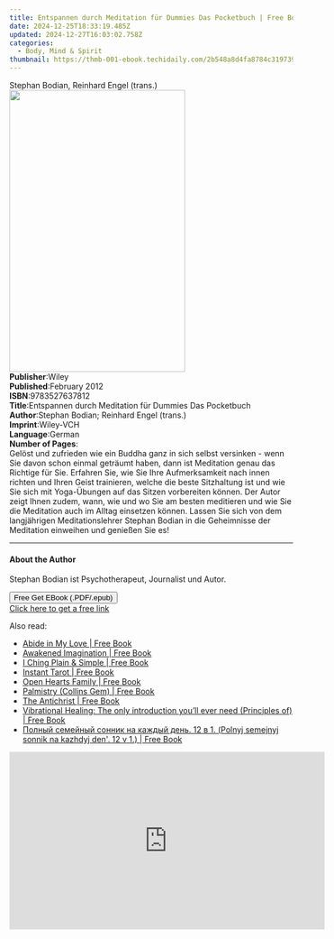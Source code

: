 ```yaml
---
title: Entspannen durch Meditation für Dummies Das Pocketbuch | Free Book
date: 2024-12-25T18:33:19.485Z
updated: 2024-12-27T16:03:02.758Z
categories:
  - Body, Mind & Spirit
thumbnail: https://thmb-001-ebook.techidaily.com/2b548a8d4fa8784c319739e7dd369038287b872280045d3f377a6ccaa688ecbe.jpg
---
```

<main id="book-container">
  <div class="flex flex-col">
    <div class="book-brief flex-1 py-6 px-4 sm:p-6 md:py-10 md:px-8">
      <!-- brief-->
      <div class="book-brief-main">Stephan Bodian, Reinhard Engel (trans.)</div>
    </div>
    <div
      class="book-meta-info flex-1 grid gap-4 col-start-1 col-end-3 row-start-1 sm:mb-6 sm:grid-cols-4 lg:gap-6 lg:col-start-2 lg:row-end-6 lg:row-span-6 lg:mb-0"
    >
      <div
        class="book-meta-info-left place-content-center mt-4 p-4 text-sm leading-6 col-start-2 col-span-2 dark:text-slate-400"
      >
        <img
          class="w-full h-500 object-cover rounded-lg sm:h-255 sm:col-span-2 lg:col-span-full"
          src="https://img-001-ebook.techidaily.com/cee03748d1529509a801847aa8d9e665db751c803365ee298c685e5af7cc96f7.jpg"
          alt=""
          width="312"
          height="500"
        />
      </div>
      <div
        class="book-meta-info-right mt-2 col-start-1 row-start-2 col-span-3 self-center"
      >
        <!-- meta data  -->
        <div class="flex flex-col px-4 md:px-8">
          <div class="flex-1">
            <strong>Publisher</strong>:<span class="px-2">Wiley</span>
          </div>
          <div class="flex-1">
            <strong>Published</strong>:<span class="px-2">February 2012</span>
          </div>
          <div class="flex-1">
            <strong>ISBN</strong>:<span class="px-2">9783527637812</span>
          </div>
          <div class="flex-1">
            <strong>Title</strong>:<span class="px-2"
              >Entspannen durch Meditation für Dummies Das Pocketbuch</span
            >
          </div>
          <div class="flex-1">
            <strong>Author</strong>:<span class="px-2"
              >Stephan Bodian; Reinhard Engel (trans.)</span
            >
          </div>
          <div class="flex-1">
            <strong>Imprint</strong>:<span class="px-2">Wiley-VCH</span>
          </div>
          <div class="flex-1">
            <strong>Language</strong>:<span class="px-2">German</span>
          </div>
          <div class="flex-1">
            <strong>Number of Pages</strong>:<span class="px-2"></span>
          </div>
        </div>
      </div>
    </div>
    <div class="book-description flex-1 py-6 px-4 sm:p-6 md:py-10 md:px-8">
      <div class="book-description-main">
        <div accordion-content="" id="description">
          Gelöst und zufrieden wie ein Buddha ganz in sich selbst versinken -
          wenn Sie davon schon einmal geträumt haben, dann ist Meditation genau
          das Richtige für Sie. Erfahren Sie, wie Sie Ihre Aufmerksamkeit nach
          innen richten und Ihren Geist trainieren, welche die beste Sitzhaltung
          ist und wie Sie sich mit Yoga-Übungen auf das Sitzen vorbereiten
          können. Der Autor zeigt Ihnen zudem, wann, wie und wo Sie am besten
          meditieren und wie Sie die Meditation auch im Alltag einsetzen können.
          Lassen Sie sich von dem langjährigen Meditationslehrer Stephan Bodian
          in die Geheimnisse der Meditation einweihen und genießen Sie es!
        </div>
      </div>
    </div>
    <div class="book-excerpts flex-1 py-6 px-4 sm:p-6 md:py-10 md:px-8">
      <!-- excerpts-->
      <div class="book-excerpts-main">
        <hr />
        <h4 class="placeholder placeholder-heading">
          <span>About the Author</span>
        </h4>
        <p>Stephan Bodian ist Psychotherapeut, Journalist und Autor.</p>
      </div>
    </div>
    <div
      class="book-about-author flex-1 py-6 px-4 sm:p-6 md:py-10 md:px-8"
    ></div>
    <div class="book-free-get flex-1 py-6 px-4 sm:p-6 md:py-10 md:px-8">
      <button
        id="btn-free-get"
        class="bg-blue-500 hover:bg-blue-700 text-white font-bold py-2 px-4 rounded"
      >
        Free Get EBook (.PDF/.epub)
      </button>
      <div id="countdown-display" class="px-2 text-lg mt-2"></div>
      <a
        id="free-link"
        class="hidden bg-blue-500 hover:bg-blue-700 text-white font-bold py-2 px-4 rounded"
        href="https://www.ebooks.com/en-us/book/871258/entspannen-durch-meditation-f-r-dummies-das-pocketbuch/stephan-bodian/"
        target="_blank"
        >Click here to get a free link</a
      >
    </div>
    <script>
      let countdownTime = 0;
      let countdownInterval = null;
      document
        .getElementById('btn-free-get')
        .addEventListener('click', startCountdown);
      function startCountdown() {
        countdownTime = new Date().getTime() + 60000 * 3;
        countdownInterval = setInterval(updateCountdown, 1000);
        document.getElementById('btn-free-get').disabled = true;
        document
          .getElementById('btn-free-get')
          .classList.add('bg-gray-500', 'cursor-not-allowed');
      }
      function updateCountdown() {
        let currentTime = new Date().getTime();
        let timeLeft = countdownTime - currentTime;
        let secondsLeft = Math.floor(timeLeft / 1000);
        document.getElementById('countdown-display').innerHTML =
          `Remaining time: ${secondsLeft} seconds.`;
        if (secondsLeft <= 0) {
          clearInterval(countdownInterval);
          document.getElementById('btn-free-get').classList.add('hidden');
          document.getElementById('free-link').classList.remove('hidden');
          document.getElementById('countdown-display').innerHTML = '';
        }
      }
    </script>
  </div>
</main>

<ins class="adsbygoogle"
      style="display:block"
      data-ad-client="ca-pub-7571918770474297"
      data-ad-slot="8358498916"
      data-ad-format="auto"
      data-full-width-responsive="true"></ins>
    

<span class="atpl-alsoreadstyle">Also read:</span>
<div><ul>
<li><a href="https://novels-ebooks.techidaily.com/95749336-9781785356803-abide-in-my-love/"><u>Abide in My Love | Free Book</u></a></li>
<li><a href="https://novels-ebooks.techidaily.com/95749324-9781515416715-awakened-imagination/"><u>Awakened Imagination | Free Book</u></a></li>
<li><a href="https://novels-ebooks.techidaily.com/95748214-9781612833910-i-ching-plain-simple/"><u>I Ching Plain & Simple | Free Book</u></a></li>
<li><a href="https://novels-ebooks.techidaily.com/95748213-9781633410527-instant-tarot/"><u>Instant Tarot | Free Book</u></a></li>
<li><a href="https://novels-ebooks.techidaily.com/95726933-9780762449187-open-hearts-family/"><u>Open Hearts Family | Free Book</u></a></li>
<li><a href="https://novels-ebooks.techidaily.com/95748973-9780008249373-palmistry-collins-gem/"><u>Palmistry (Collins Gem) | Free Book</u></a></li>
<li><a href="https://novels-ebooks.techidaily.com/95754167-9781515416814-the-antichrist/"><u>The Antichrist | Free Book</u></a></li>
<li><a href="https://novels-ebooks.techidaily.com/95748972-9780008249342-vibrational-healing-the-only-introduction-youll-ever-need-principles-of/"><u>Vibrational Healing: The only introduction you’ll ever need (Principles of) | Free Book</u></a></li>
<li><a href="https://novels-ebooks.techidaily.com/95726347-9786171223738-polnyj-semejnyj-sonnik-na-kazhdyj-den-12-v-1-polnyj-semejnyj-sonnik-na-kazhdyj-den-12-v-1/"><u>Полный семейный сонник на каждый день. 12 в 1. (Polnyj semejnyj sonnik na kazhdyj den'. 12 v 1.) | Free Book</u></a></li>
</ul></div>

<!-- affiliate ads begin -->
<iframe width="560" height="315" src="https://www.youtube.com/embed/KaqfZcWg5sE?si=LPmSKk7AFp8VxDFD" title="YouTube video player" frameborder="0" allow="accelerometer; autoplay; clipboard-write; encrypted-media; gyroscope; picture-in-picture; web-share" referrerpolicy="strict-origin-when-cross-origin" allowfullscreen></iframe>
<!-- affiliate ads end -->

